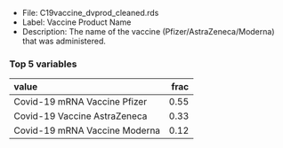 

* File: C19vaccine_dvprod_cleaned.rds
* Label: Vaccine Product Name
* Description: The name of the vaccine (Pfizer/AstraZeneca/Moderna) that was administered.

### Top 5 variables
| value                         |   frac |
|:------------------------------|-------:|
| Covid-19 mRNA Vaccine Pfizer  |   0.55 |
| Covid-19 Vaccine AstraZeneca  |   0.33 |
| Covid-19 mRNA Vaccine Moderna |   0.12 |
        